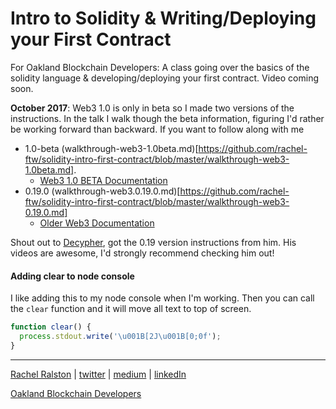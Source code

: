 # Intro to Solidity & Writing/Deploying your First Contract

For Oakland Blockchain Developers: A class going over the basics of the solidity language &amp; developing/deploying your first contract. Video coming soon.

**October 2017**: Web3 1.0 is only in beta so I made two versions of the instructions. In the talk I walk though the beta information, figuring I'd rather be working forward than backward. If you want to follow along with me
  - 1.0-beta (walkthrough-web3-1.0beta.md)[https://github.com/rachel-ftw/solidity-intro-first-contract/blob/master/walkthrough-web3-1.0beta.md].
    * [Web3 1.0 BETA Documentation](https://web3js.readthedocs.io/en/1.0/index.html)
  - 0.19.0 (walkthrough-web3.0.19.0.md)[https://github.com/rachel-ftw/solidity-intro-first-contract/blob/master/walkthrough-web3-0.19.0.md]
    * [Older Web3 Documentation](https://github.com/ethereum/wiki/wiki/JavaScript-API)

Shout out to [Decypher](decypher.tv), got the 0.19 version instructions from him. His videos are awesome, I'd strongly recommend checking him out!





#### Adding clear to node console
I like adding this to my node console when I'm working. Then you can call the `clear` function and it will move all text to top of screen.
```js
function clear() {
  process.stdout.write('\u001B[2J\u001B[0;0f');
}
```

---
[Rachel Ralston](http://www.rachelralston.com)  |  [twitter](http://www.twitter.com/rachelralston)  |  [medium](http://www.medium.com/@rachelralston)  |  [linkedIn](http://www.linkedin.com/in/rachelralston)

[Oakland Blockchain Developers](http://www.blockchaindevelopers.io)
